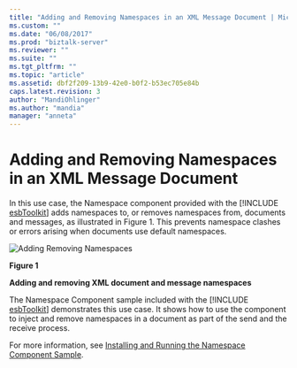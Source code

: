 ```yaml
---
title: "Adding and Removing Namespaces in an XML Message Document | Microsoft Docs"
ms.custom: ""
ms.date: "06/08/2017"
ms.prod: "biztalk-server"
ms.reviewer: ""
ms.suite: ""
ms.tgt_pltfrm: ""
ms.topic: "article"
ms.assetid: dbf2f209-13b9-42e0-b0f2-b53ec705e84b
caps.latest.revision: 3
author: "MandiOhlinger"
ms.author: "mandia"
manager: "anneta"
---
```

# Adding and Removing Namespaces in an XML Message Document
In this use case, the Namespace component provided with the [!INCLUDE [esbToolkit](../includes/esbtoolkit-md.md)] adds namespaces to, or removes namespaces from, documents and messages, as illustrated in Figure 1. This prevents namespace clashes or errors arising when documents use default namespaces.  
  
 ![Adding Removing Namespaces](../esb-toolkit/media/ch3-addingremovingnamespaces.gif "Ch3-AddingRemovingNamespaces")  
  
 **Figure 1**  
  
 **Adding and removing XML document and message namespaces**  
  
 The Namespace Component sample included with the [!INCLUDE [esbToolkit](../includes/esbtoolkit-md.md)] demonstrates this use case. It shows how to use the component to inject and remove namespaces in a document as part of the send and the receive process.  
  
 For more information, see [Installing and Running the Namespace Component Sample](../esb-toolkit/installing-and-running-the-namespace-component-sample.md).